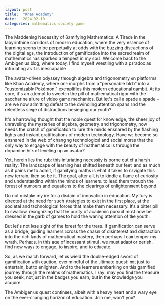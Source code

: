 ```yaml
---
layout: post
title:  "Khan Academy"
date:   2024-02-10
categories: mathematics society game
---
```

The Maddening Necessity of Gamifying Mathematics: A Tirade
In the labyrinthine corridors of modern education, where the very essence of learning seems to be perpetually at odds with the buzzing distractions of the digital age, the introduction of gamification into the sacred realm of mathematics has sparked a tempest in my soul. Welcome back to the Ambigenius blog, where today, I find myself wrestling with a paradox as infuriating as it is inescapable.

The avatar-driven odyssey through algebra and trigonometry on platforms like Khan Academy, where one morphs from a "personable blob" into a "customizable Pokémon," exemplifies this modern educational gambit. At its core, it's an attempt to sweeten the pill of mathematical rigor with the saccharine allure of video game mechanics. But let's call a spade a spade – are we now admitting defeat to the dwindling attention spans and the relentless siege of distractions besieging our youth?

It's a harrowing thought that the noble quest for knowledge, the sheer joy of unraveling the mysteries of algebra, geometry, and trigonometry, now needs the crutch of gamification to lure the minds ensnared by the flashing lights and instant gratifications of modern technology. Have we become so ensnared in the web of changing technological and social mores that the only way to engage with the beauty of mathematics is through the dopamine hits of leveling up an avatar?

Yet, herein lies the rub: this infuriating necessity is borne out of a harsh reality. The landscape of learning has shifted beneath our feet, and as much as it pains me to admit, if gamifying maths is what it takes to navigate this new terrain, then so be it. The goal, after all, is to kindle a flame of curiosity and understanding within the minds of learners, to lead them through the forest of numbers and equations to the clearings of enlightenment beyond.

Do not mistake my ire for a disdain of innovation in education. My fury is directed at the need for such strategies to exist in the first place, at the societal and technological forces that make them necessary. It's a bitter pill to swallow, recognizing that the purity of academic pursuit must now be dressed in the garb of games to hold the waning attention of the youth.

But let's not lose sight of the forest for the trees. If gamification can serve as a bridge, guiding learners across the chasm of disinterest and distraction into the rich lands of mathematical mastery, then perhaps I can temper my wrath. Perhaps, in this age of incessant stimuli, we must adapt or perish, find new ways to engage, to inspire, and to educate.

So, as we march forward, let us wield the double-edged sword of gamification with caution, ever mindful of the ultimate quest: not just to entertain, but to enlighten. And to the learners embarking on this gamified journey through the realms of mathematics, I say: may you find the treasure you seek, not just in the badges you earn, but in the knowledge you acquire.

The Ambigenius quest continues, albeit with a heavy heart and a wary eye on the ever-changing horizon of education. Join me, won't you?
